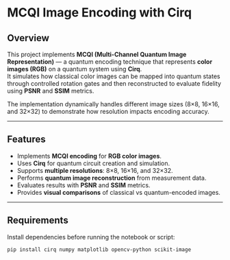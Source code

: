 # MCQI Image Encoding with Cirq

## Overview
This project implements **MCQI (Multi-Channel Quantum Image Representation)** — a quantum encoding technique that represents **color images (RGB)** on a quantum system using **Cirq**.  
It simulates how classical color images can be mapped into quantum states through controlled rotation gates and then reconstructed to evaluate fidelity using **PSNR** and **SSIM** metrics.

The implementation dynamically handles different image sizes (8×8, 16×16, and 32×32) to demonstrate how resolution impacts encoding accuracy.

---

## Features
- Implements **MCQI encoding** for **RGB color images**.
- Uses **Cirq** for quantum circuit creation and simulation.
- Supports **multiple resolutions**: 8×8, 16×16, and 32×32.
- Performs **quantum image reconstruction** from measurement data.
- Evaluates results with **PSNR** and **SSIM** metrics.
- Provides **visual comparisons** of classical vs quantum-encoded images.

---

## Requirements
Install dependencies before running the notebook or script:

```bash
pip install cirq numpy matplotlib opencv-python scikit-image
